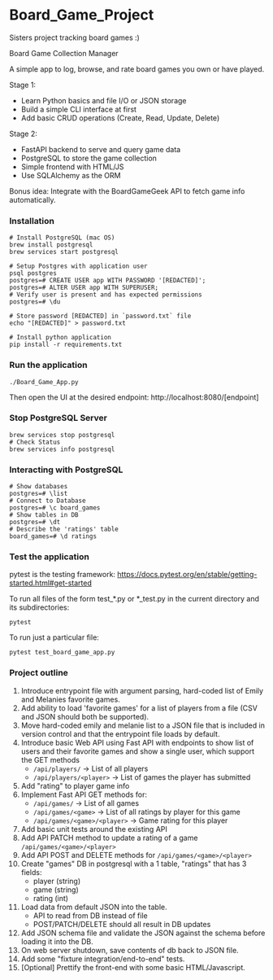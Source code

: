 # Board_Game_Project
Sisters project tracking board games :)

Board Game Collection Manager

A simple app to log, browse, and rate board games you own or have played.

Stage 1:

* Learn Python basics and file I/O or JSON storage
* Build a simple CLI interface at first
* Add basic CRUD operations (Create, Read, Update, Delete)


Stage 2:

* FastAPI backend to serve and query game data
* PostgreSQL to store the game collection
* Simple frontend with HTML/JS
* Use SQLAlchemy as the ORM

Bonus idea: Integrate with the BoardGameGeek API to fetch game info automatically.

### Installation
```
# Install PostgreSQL (mac OS)
brew install postgresql
brew services start postgresql

# Setup Postgres with application user
psql postgres
postgres=# CREATE USER app WITH PASSWORD '[REDACTED]';
postgres=# ALTER USER app WITH SUPERUSER;
# Verify user is present and has expected permissions
postgres=# \du

# Store password [REDACTED] in `password.txt` file
echo "[REDACTED]" > password.txt

# Install python application
pip install -r requirements.txt
```

### Run the application
```
./Board_Game_App.py
```
Then open the UI at the desired endpoint:
http://localhost:8080/[endpoint]


### Stop PostgreSQL Server
```
brew services stop postgresql
# Check Status
brew services info postgresql
```

### Interacting with PostgreSQL
```
# Show databases
postgres=# \list
# Connect to Database
postgres=# \c board_games
# Show tables in DB
postgres=# \dt
# Describe the 'ratings' table
board_games=# \d ratings
```

### Test the application
pytest is the testing framework: https://docs.pytest.org/en/stable/getting-started.html#get-started

To run all files of the form test_*.py or *_test.py in the current directory and its subdirectories:
```
pytest
```
To run just a particular file:
```
pytest test_board_game_app.py 
```

### Project outline

1. Introduce entrypoint file with argument parsing, hard-coded list of Emily and Melanies favorite games.
2. Add ability to load 'favorite games' for a list of players from a file (CSV and JSON should both be  supported).
3. Move hard-coded emily and melanie list to a JSON file that is included in version control and that the entrypoint file loads by default.
4. Introduce basic Web API using Fast API with endpoints to show list of users and their favorite games and show a single user, which support the GET methods
    - `/api/players/` -> List of all players
    - `/api/players/<player>` -> List of games the player has submitted
5. Add "rating" to player game info
6. Implement Fast API GET methods for:
    - `/api/games/` -> List of all games
    - `/api/games/<game>` -> List of all ratings by player for this game
    - `/api/games/<game>/<player>` -> Game rating for this player
7. Add basic unit tests around the existing API
8. Add API PATCH method to update a rating of a game `/api/games/<game>/<player>`
9. Add API POST and DELETE methods for `/api/games/<game>/<player>`
10. Create "games" DB in postgresql with a 1 table, "ratings" that has 3 fields:
    - player (string)
    - game (string)
    - rating (int)
11. Load data from default JSON into the table.
    - API to read from DB instead of file
    - POST/PATCH/DELETE should all result in DB updates
12. Add JSON schema file and validate the JSON against the schema before loading it into the DB.
13. On web server shutdown, save contents of db back to JSON file.
14. Add some "fixture integration/end-to-end" tests.
15. [Optional] Prettify the front-end with some basic HTML/Javascript.